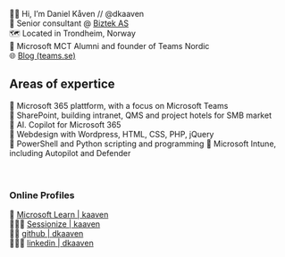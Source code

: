 🧔🏼 Hi, I’m Daniel Kåven // @dkaaven <br>
🏢 Senior consultant @ [Biztek AS](https://biztek.no)<br>
🗺️ Located in Trondheim, Norway<br>
🌱 Microsoft MCT Alumni and founder of Teams Nordic<br>
🌐 [Blog (teams.se)](https://teams.se) <br>

##  Areas of expertice
🥇 Microsoft 365 plattform, with a focus on Microsoft Teams<br>
🥇 SharePoint, building intranet, QMS and project hotels for SMB market <br>
🥈 AI. Copilot for Microsoft 365 <br>
🥈 Webdesign with Wordpress, HTML, CSS, PHP, jQuery <br>
🥉 PowerShell and Python scripting and programming
🥉 Microsoft Intune, including Autopilot and Defender <br>
<br>
<br>
### Online Profiles
📖 [Microsoft Learn | kaaven](https://docs.microsoft.com/nb-no/users/kaaven/) <br>
🧑🏼‍🏫 [Sessionize | kaaven](https://sessionize.com/kaaven) <br>
👨‍💻 [github | dkaaven](https://github.com/dkaaven) <br>
👨🏼‍💼 [linkedin | dkaaven](https://linkedin.com/in/dkaaven) <br>

